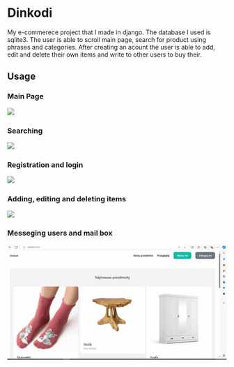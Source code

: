# Dinkodi
My e-commerece project that I made in django. The database I used is sqlite3. The user is able to scroll main page, search for product using phrases and categories. After creating an acount the user is able to add, edit and delete their own items and write to other users to buy their.
## Usage
### Main Page
![](https://github.com/KrzysztofNik/Dinkodi/blob/main/Images/Main_Page.gif)
### Searching
![](https://github.com/KrzysztofNik/Dinkodi/blob/main/Images/searching.gif)
### Registration and login
![](https://github.com/KrzysztofNik/Dinkodi/blob/main/Images/Register_login.gif)
### Adding, editing and deleting items
![](https://github.com/KrzysztofNik/Dinkodi/blob/main/Images/Items.gif)
### Messeging users and mail box
![](https://github.com/KrzysztofNik/Dinkodi/blob/main/Images/Message.gif)
